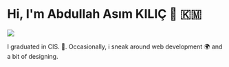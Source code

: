 # Hi, I'm Abdullah Asım KILIÇ 👋  :comoros:  
![](https://raw.githubusercontent.com/asimkilic/asimkilic//pictures/Knowledge-is-power.jpg)

I graduated in  CIS. :dart:.  Occasionally, i sneak around web development :earth_africa: and a bit of designing.
